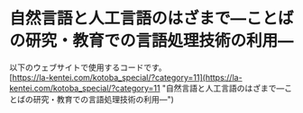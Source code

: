 # 自然言語と人工言語のはざまで―ことばの研究・教育での言語処理技術の利用―

以下のウェブサイトで使用するコードです。<br>
[https://la-kentei.com/kotoba_special/?category=11](https://la-kentei.com/kotoba_special/?category=11 "自然言語と人工言語のはざまで―ことばの研究・教育での言語処理技術の利用―")
